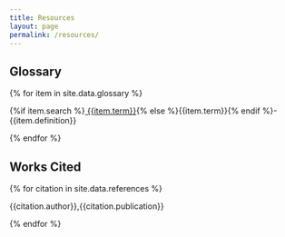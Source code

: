 ```yaml
---
title: Resources
layout: page
permalink: /resources/
---
```


## Glossary
{% for item in site.data.glossary %}
<p>{%if item.search %}<a href="{{ item.search | uri_escape | prepend: '/browse/#' | absolute_url }}">
{{item.term}}</a>{% else %}{{item.term}}{% endif %}-{{item.definition}}</p>
{% endfor %}

## Works Cited

{% for citation in site.data.references %}
<p class="hangingindent">{{citation.author}},{{citation.publication}}</p>
{% endfor %}